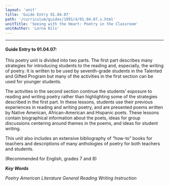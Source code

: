 ```yaml
---
layout: 'unit'
title: 'Guide Entry 91.04.07'
path: '/curriculum/guides/1991/4/91.04.07.x.html'
unitTitle: 'Seeing with the Heart: Poetry in the Classroom'
unitAuthor: 'Lorna Dils'
---
```


<body>
<hr/>
 <h4>
  Guide Entry to 91.04.07:
 </h4>
 This poetry unit is divided into two parts. The first part describes many strategies for introducing students to the reading and, especially, the writing of poetry. It is written to be used by seventh-grade students in the Talented and Gifted Program but many of the activities in the first section can be used for younger students.
 <p>
  The activities in the second section continue the students’ exposure to reading and writing poetry rather than highlighting some of the strategies described in the first part. In these lessons, students use their previous experiences in reading and writing poetry, and are presented poems written by Native American, African-American and Hispanic poets. These lessons contain biographical information about the poets, ideas for group discussions centering around themes in the poems, and ideas for student writing.
 </p>
 <p>
  This unit also includes an extensive bibliography of “how-to” books for teachers and descriptions of many anthologies of poetry for both teachers and students.
 </p>
 <p>
  (Recommended for English, grades 7 and 8)
 </p>
<p>
  <b>
   <i>
    Key Words
   </i>
  </b>
  <br/>
 </p>
 <p>
  <i>
   Poetry American Literature General Reading Writing Instruction
  </i>
 </p>

</body>
